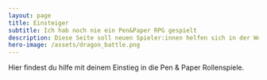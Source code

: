 ```yaml
---
layout: page
title: Einsteiger
subtitle: Ich hab noch nie ein Pen&Paper RPG gespielt
description: Diese Seite soll neuen Spieler:innen helfen sich in der Welt der P&P zurecht zu finden.
hero-image: /assets/dragon_battle.png
---
```


Hier findest du hilfe mit deinem Einstieg in die Pen & Paper Rollenspiele.
